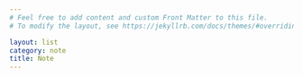 ```yaml
---
# Feel free to add content and custom Front Matter to this file.
# To modify the layout, see https://jekyllrb.com/docs/themes/#overriding-theme-defaults

layout: list
category: note
title: Note
---
```

